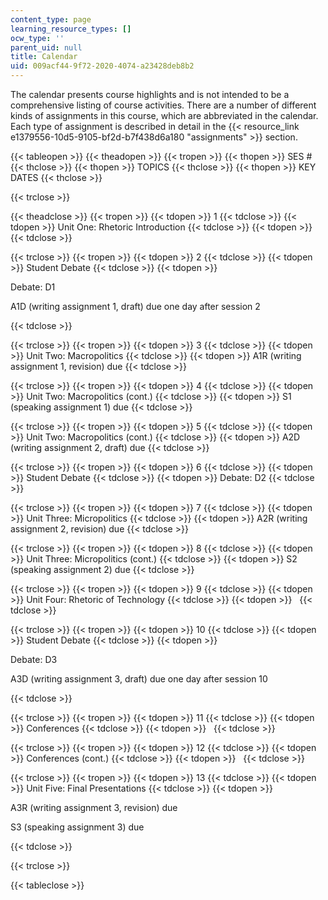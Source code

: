 ```yaml
---
content_type: page
learning_resource_types: []
ocw_type: ''
parent_uid: null
title: Calendar
uid: 009acf44-9f72-2020-4074-a23428deb8b2
---
```


The calendar presents course highlights and is not intended to be a comprehensive listing of course activities. There are a number of different kinds of assignments in this course, which are abbreviated in the calendar. Each type of assignment is described in detail in the {{< resource_link e1379556-10d5-9105-bf2d-b7f438d6a180 "assignments" >}} section.

{{< tableopen >}}
{{< theadopen >}}
{{< tropen >}}
{{< thopen >}}
SES #
{{< thclose >}}
{{< thopen >}}
TOPICS
{{< thclose >}}
{{< thopen >}}
KEY DATES
{{< thclose >}}

{{< trclose >}}

{{< theadclose >}}
{{< tropen >}}
{{< tdopen >}}
1
{{< tdclose >}}
{{< tdopen >}}
Unit One: Rhetoric Introduction
{{< tdclose >}}
{{< tdopen >}}
 
{{< tdclose >}}

{{< trclose >}}
{{< tropen >}}
{{< tdopen >}}
2
{{< tdclose >}}
{{< tdopen >}}
Student Debate
{{< tdclose >}}
{{< tdopen >}}


Debate: D1

A1D (writing assignment 1, draft) due one day after session 2


{{< tdclose >}}

{{< trclose >}}
{{< tropen >}}
{{< tdopen >}}
3
{{< tdclose >}}
{{< tdopen >}}
Unit Two: Macropolitics
{{< tdclose >}}
{{< tdopen >}}
A1R (writing assignment 1, revision) due
{{< tdclose >}}

{{< trclose >}}
{{< tropen >}}
{{< tdopen >}}
4
{{< tdclose >}}
{{< tdopen >}}
Unit Two: Macropolitics (cont.)
{{< tdclose >}}
{{< tdopen >}}
S1 (speaking assignment 1) due
{{< tdclose >}}

{{< trclose >}}
{{< tropen >}}
{{< tdopen >}}
5
{{< tdclose >}}
{{< tdopen >}}
Unit Two: Macropolitics (cont.)
{{< tdclose >}}
{{< tdopen >}}
A2D (writing assignment 2, draft) due
{{< tdclose >}}

{{< trclose >}}
{{< tropen >}}
{{< tdopen >}}
6
{{< tdclose >}}
{{< tdopen >}}
Student Debate
{{< tdclose >}}
{{< tdopen >}}
Debate: D2
{{< tdclose >}}

{{< trclose >}}
{{< tropen >}}
{{< tdopen >}}
7
{{< tdclose >}}
{{< tdopen >}}
Unit Three: Micropolitics
{{< tdclose >}}
{{< tdopen >}}
A2R (writing assignment 2, revision) due
{{< tdclose >}}

{{< trclose >}}
{{< tropen >}}
{{< tdopen >}}
8
{{< tdclose >}}
{{< tdopen >}}
Unit Three: Micropolitics (cont.)
{{< tdclose >}}
{{< tdopen >}}
S2 (speaking assignment 2) due
{{< tdclose >}}

{{< trclose >}}
{{< tropen >}}
{{< tdopen >}}
9
{{< tdclose >}}
{{< tdopen >}}
Unit Four: Rhetoric of Technology
{{< tdclose >}}
{{< tdopen >}}
 
{{< tdclose >}}

{{< trclose >}}
{{< tropen >}}
{{< tdopen >}}
10
{{< tdclose >}}
{{< tdopen >}}
Student Debate
{{< tdclose >}}
{{< tdopen >}}


Debate: D3

A3D (writing assignment 3, draft) due one day after session 10


{{< tdclose >}}

{{< trclose >}}
{{< tropen >}}
{{< tdopen >}}
11
{{< tdclose >}}
{{< tdopen >}}
Conferences
{{< tdclose >}}
{{< tdopen >}}
 
{{< tdclose >}}

{{< trclose >}}
{{< tropen >}}
{{< tdopen >}}
12
{{< tdclose >}}
{{< tdopen >}}
Conferences (cont.)
{{< tdclose >}}
{{< tdopen >}}
 
{{< tdclose >}}

{{< trclose >}}
{{< tropen >}}
{{< tdopen >}}
13
{{< tdclose >}}
{{< tdopen >}}
Unit Five: Final Presentations
{{< tdclose >}}
{{< tdopen >}}


A3R (writing assignment 3, revision) due

S3 (speaking assignment 3) due


{{< tdclose >}}

{{< trclose >}}

{{< tableclose >}}